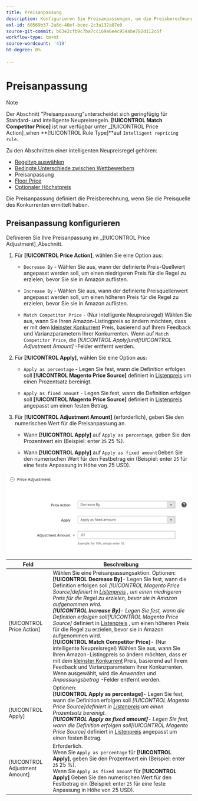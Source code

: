 ```yaml
---
title: Preisanpassung
description: Konfigurieren Sie Preisanpassungen, um die Preisberechnung zu definieren, wenn Sie die Preisquelle des Amazon-Konkurrenten ermittelt haben.
exl-id: 60569b37-2a6d-40ef-bcec-2c3a132a07e0
source-git-commit: b63e2cfb9c7ba7cc169a6eec954abe782d112c6f
workflow-type: tm+mt
source-wordcount: '419'
ht-degree: 0%

---
```


# Preisanpassung

>[!NOTE]
>
>Der Abschnitt &quot;Preisanpassung&quot;unterscheidet sich geringfügig für Standard- und intelligente Neupreisregeln. **[!UICONTROL Match Competitor Price]** ist nur verfügbar unter _[!UICONTROL Price Action]_when **[!UICONTROL Rule Type]**auf `Intelligent repricing rule`.

Zu den Abschnitten einer intelligenten Neupreisregel gehören:

- [Regeltyp auswählen](./intelligent-repricing-rules.md)
- [Bedingte Unterschiede zwischen Wettbewerbern](./competitor-conditional-variances.md)
- Preisanpassung
- [Floor Price](./floor-price.md)
- [Optionaler Höchstpreis](./optional-ceiling-price.md)

Die Preisanpassung definiert die Preisberechnung, wenn Sie die Preisquelle des Konkurrenten ermittelt haben.

## Preisanpassung konfigurieren

Definieren Sie Ihre Preisanpassung im _[!UICONTROL Price Adjustment]_Abschnitt.

1. Für **[!UICONTROL Price Action]**, wählen Sie eine Option aus:

   - `Decrease By` - Wählen Sie aus, wann der definierte Preis-Quellwert angepasst werden soll, um einen niedrigeren Preis für die Regel zu erzielen, bevor Sie sie in Amazon auflisten.

   - `Increase By` - Wählen Sie aus, wann der definierte Preisquellenwert angepasst werden soll, um einen höheren Preis für die Regel zu erzielen, bevor Sie sie in Amazon auflisten.

   - `Match Competitor Price` - (Nur intelligente Neupreisregel) Wählen Sie aus, wann Sie Ihren Amazon-Listingpreis so ändern möchten, dass er mit dem [kleinster Konkurrent](./lowest-competitor-pricing.md) Preis, basierend auf Ihrem Feedback und Varianzparametern Ihrer Konkurrenten. Wenn auf `Match Competitor Price`, die _[!UICONTROL Apply]_und_[!UICONTROL Adjustment Amount]_ -Felder entfernt werden.

1. Für **[!UICONTROL Apply]**, wählen Sie eine Option aus:

   - `Apply as percentage` - Legen Sie fest, wann die Definition erfolgen soll **[!UICONTROL Magento Price Source]** definiert in [Listenpreis](./listing-price.md) um einen Prozentsatz bereinigt.

   - `Apply as fixed amount` - Legen Sie fest, wann die Definition erfolgen soll **[!UICONTROL Magento Price Source]** definiert in [Listenpreis](./listing-price.md) angepasst um einen festen Betrag.

1. Für **[!UICONTROL Adjustment Amount]** (erforderlich), geben Sie den numerischen Wert für die Preisanpassung an.

   - Wann **[!UICONTROL Apply]** auf `Apply as percentage`, geben Sie den Prozentwert ein (Beispiel: enter `25` 25 %).

   - Wann **[!UICONTROL Apply]** auf `Apply as fixed amount`Geben Sie den numerischen Wert für den Festbetrag ein (Beispiel: enter `25` für eine feste Anpassung in Höhe von 25 USD).

![Intelligente Neupreisregelung - Preisanpassung](assets/amazon-price-adjustment.png)

| Feld | Beschreibung |
|---|---|
| [!UICONTROL Price Action] | Wählen Sie eine Preisanpassungsaktion. Optionen:<br>**[!UICONTROL Decrease By]**- Legen Sie fest, wann die Definition erfolgen soll _[!UICONTROL Magento Price Source]_definiert in [Listenpreis](./listing-price.md) , um einen niedrigeren Preis für die Regel zu erzielen, bevor sie in Amazon aufgenommen wird.<br>**[!UICONTROL Increase By]**- Legen Sie fest, wann die Definition erfolgen soll_[!UICONTROL Magento Price Source]_ definiert in [Listenpreis](./listing-price.md) , um einen höheren Preis für die Regel zu erzielen, bevor sie in Amazon aufgenommen wird.<br>**[!UICONTROL Match Competitor Price]**- (Nur intelligente Neupreisregel) Wählen Sie aus, wann Sie Ihren Amazon-Listingpreis so ändern möchten, dass er mit dem [kleinster Konkurrent](./lowest-competitor-pricing.md) Preis, basierend auf Ihrem Feedback und Varianzparametern Ihrer Konkurrenten. Wenn ausgewählt, wird die _Anwenden_ und _Anpassungsbetrag_ -Felder entfernt werden. |
| [!UICONTROL Apply] | Optionen:<br>**[!UICONTROL Apply as percentage]**- Legen Sie fest, wann die Definition erfolgen soll _[!UICONTROL Magento Price Source]_definiert in [Listenpreis](./listing-price.md) um einen Prozentsatz bereinigt.<br>**[!UICONTROL Apply as fixed amount]**- Legen Sie fest, wann die Definition erfolgen soll_[!UICONTROL Magento Price Source]_ definiert in [Listenpreis](./listing-price.md) angepasst um einen festen Betrag. |
| [!UICONTROL Adjustment Amount] | Erforderlich.<br>Wenn Sie `Apply as percentage` für **[!UICONTROL Apply]**, geben Sie den Prozentwert ein (Beispiel: enter `25` 25 %).<br>Wenn Sie `Apply as fixed amount` für **[!UICONTROL Apply]** Geben Sie den numerischen Wert für den Festbetrag ein (Beispiel: enter `25` für eine feste Anpassung in Höhe von 25 USD). |
